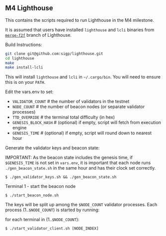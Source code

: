 ## M4 Lighthouse

This contains the scripts required to run Lighthouse in the M4 milestone.

It is assumed that users have installed `lighthouse` and `lcli` binaries from
[`merge-f2f`](https://github.com/sigp/lighthouse/pull/2620) branch of
Lighthouse.

Build Instructions:

```bash
git clone git@github.com:sigp/lighthouse.git
cd lighthouse
make
make install-lcli
```

This will install `lighthouse` and `lcli` in `~/.cargo/bin`. You will need to
ensure this is on your `PATH`.

Edit the vars.env to set:

 * `VALIDATOR_COUNT` # the number of validators in the testnet
 * `NODE_COUNT` # the number of beacon nodes (or separate validator processes)
 * `TTD_OVERRIDE` # the terminal total difficulty (in hex)
 * `GENESIS_BLOCK_HASH` # (optional) if empty, script will fetch from execution engine
 * `GENESIS_TIME` # (optional) if empty, script will round down to nearest hour

Generate the validator keys and beacon state:

IMPORTANT: As the beacon state includes the genesis time, if `$GENESIS_TIME` is not set in `vars.env`, it is important that each node runs `./gen_beacon_state.sh` in the same hour and has their clock set correctly.

```
$ ./gen_validator_keys.sh && ./gen_beacon_state.sh
```

Terminal 1 - start the beacon node

```
$ ./start_beacon_node.sh
```

The keys will be split up among the `$NODE_COUNT` validator processes. Each process (1..`$NODE_COUNT`) is started by running:

for each terminal in (1..`$NODE_COUNT`):

```
$ ./start_validator_client.sh [NODE_INDEX]
```


